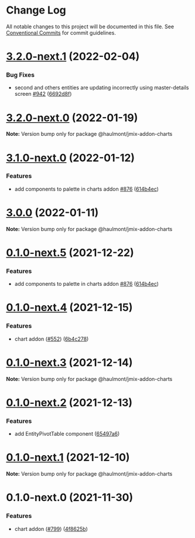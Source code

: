 # Change Log

All notable changes to this project will be documented in this file.
See [Conventional Commits](https://conventionalcommits.org) for commit guidelines.

# [3.2.0-next.1](https://github.com/Haulmont/jmix-frontend/compare/@haulmont/jmix-addon-charts@3.2.0-next.0...@haulmont/jmix-addon-charts@3.2.0-next.1) (2022-02-04)


### Bug Fixes

* second and others entities are updating incorrectly using master-details screen [#942](https://github.com/Haulmont/jmix-frontend/issues/942) ([6692d8f](https://github.com/Haulmont/jmix-frontend/commit/6692d8f7eac1e29c58e9d75beff22db62b1bb9e4))





# [3.2.0-next.0](https://github.com/Haulmont/jmix-frontend/compare/@haulmont/jmix-addon-charts@3.1.0-next.0...@haulmont/jmix-addon-charts@3.2.0-next.0) (2022-01-19)

**Note:** Version bump only for package @haulmont/jmix-addon-charts





# [3.1.0-next.0](https://github.com/Haulmont/jmix-frontend/compare/@haulmont/jmix-addon-charts@3.0.0...@haulmont/jmix-addon-charts@3.1.0-next.0) (2022-01-12)


### Features

* add components to palette in charts addon [#876](https://github.com/Haulmont/jmix-frontend/issues/876) ([614b4ec](https://github.com/Haulmont/jmix-frontend/commit/614b4ecce7c7b7130e8c7045144de79e93bfbaf1))





# [3.0.0](https://github.com/Haulmont/jmix-frontend/compare/@haulmont/jmix-addon-charts@0.1.0-next.4...@haulmont/jmix-addon-charts@3.0.0) (2022-01-11)

**Note:** Version bump only for package @haulmont/jmix-addon-charts





# [0.1.0-next.5](https://github.com/Haulmont/jmix-frontend/compare/@haulmont/jmix-addon-charts@0.1.0-next.4...@haulmont/jmix-addon-charts@0.1.0-next.5) (2021-12-22)


### Features

* add components to palette in charts addon [#876](https://github.com/Haulmont/jmix-frontend/issues/876) ([614b4ec](https://github.com/Haulmont/jmix-frontend/commit/614b4ecce7c7b7130e8c7045144de79e93bfbaf1))





# [0.1.0-next.4](https://github.com/Haulmont/jmix-frontend/compare/@haulmont/jmix-addon-charts@0.1.0-next.3...@haulmont/jmix-addon-charts@0.1.0-next.4) (2021-12-15)


### Features

* chart addon ([#552](https://github.com/Haulmont/jmix-frontend/issues/552)) ([6b4c278](https://github.com/Haulmont/jmix-frontend/commit/6b4c278f2e36827b817426995159868debf1fdce))





# [0.1.0-next.3](https://github.com/Haulmont/jmix-frontend/compare/@haulmont/jmix-addon-charts@0.1.0-next.2...@haulmont/jmix-addon-charts@0.1.0-next.3) (2021-12-14)

**Note:** Version bump only for package @haulmont/jmix-addon-charts





# [0.1.0-next.2](https://github.com/Haulmont/jmix-frontend/compare/@haulmont/jmix-addon-charts@0.1.0-next.1...@haulmont/jmix-addon-charts@0.1.0-next.2) (2021-12-13)


### Features

* add EntityPivotTable component ([65497a6](https://github.com/Haulmont/jmix-frontend/commit/65497a66502385408b31dcf6f38c6e006410b364))





# [0.1.0-next.1](https://github.com/Haulmont/jmix-frontend/compare/@haulmont/jmix-addon-charts@0.1.0-next.0...@haulmont/jmix-addon-charts@0.1.0-next.1) (2021-12-10)

**Note:** Version bump only for package @haulmont/jmix-addon-charts





# 0.1.0-next.0 (2021-11-30)


### Features

* chart addon ([#799](https://github.com/Haulmont/jmix-frontend/issues/799)) ([4f8625b](https://github.com/Haulmont/jmix-frontend/commit/4f8625bc295bf9cbcda7a9a87358f283500860ad))
